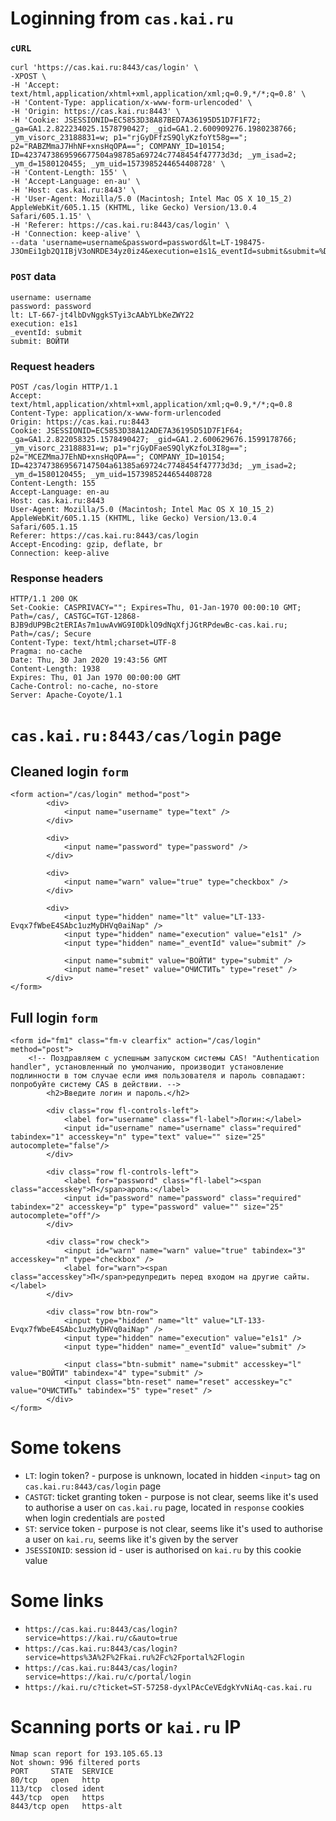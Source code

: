 
# Loginning from `cas.kai.ru`

### `cURL`
    curl 'https://cas.kai.ru:8443/cas/login' \
    -XPOST \
    -H 'Accept: text/html,application/xhtml+xml,application/xml;q=0.9,*/*;q=0.8' \
    -H 'Content-Type: application/x-www-form-urlencoded' \
    -H 'Origin: https://cas.kai.ru:8443' \
    -H 'Cookie: JSESSIONID=EC5853D38A87BED7A36195D51D7F1F72; _ga=GA1.2.822234025.1578790427; _gid=GA1.2.600909276.1980238766; _ym_visorc_23188831=w; p1="rjGyDFfzS9QlyKzfoYt58g=="; p2="RABZMmaJ7HhNF+xnsHqOPA=="; COMPANY_ID=10154; ID=4237473869596677504a98785a69724c7748454f47773d3d; _ym_isad=2; _ym_d=1580120455; _ym_uid=1573985244654408728' \
    -H 'Content-Length: 155' \
    -H 'Accept-Language: en-au' \
    -H 'Host: cas.kai.ru:8443' \
    -H 'User-Agent: Mozilla/5.0 (Macintosh; Intel Mac OS X 10_15_2) AppleWebKit/605.1.15 (KHTML, like Gecko) Version/13.0.4 Safari/605.1.15' \
    -H 'Referer: https://cas.kai.ru:8443/cas/login' \
    -H 'Connection: keep-alive' \
    --data 'username=username&password=password&lt=LT-198475-J3OmEi1gb2Q1IBjV3oNRDE34yz0iz4&execution=e1s1&_eventId=submit&submit=%D0%92%D0%9E%D0%99%D0%A2%D0%98'

### `POST` data
    username: username
    password: password
    lt: LT-667-jt4lbDvNggkSTyi3cAAbYLbKeZWY22
    execution: e1s1
    _eventId: submit
    submit: ВОЙТИ


### Request headers

    POST /cas/login HTTP/1.1
    Accept: text/html,application/xhtml+xml,application/xml;q=0.9,*/*;q=0.8
    Content-Type: application/x-www-form-urlencoded
    Origin: https://cas.kai.ru:8443
    Cookie: JSESSIONID=EC5853D38A12ADE7A36195D51D7F1F64; _ga=GA1.2.822058325.1578490427; _gid=GA1.2.600629676.1599178766; _ym_visorc_23188831=w; p1="rjGyDFaeS9QlyKzfoL3I8g=="; p2="MCEZMmaJ7EhND+xnsHqOPA=="; COMPANY_ID=10154; ID=4237473869567147504a61385a69724c7748454f47773d3d; _ym_isad=2; _ym_d=1580120455; _ym_uid=1573985244654408728
    Content-Length: 155
    Accept-Language: en-au
    Host: cas.kai.ru:8443
    User-Agent: Mozilla/5.0 (Macintosh; Intel Mac OS X 10_15_2) AppleWebKit/605.1.15 (KHTML, like Gecko) Version/13.0.4 Safari/605.1.15
    Referer: https://cas.kai.ru:8443/cas/login
    Accept-Encoding: gzip, deflate, br
    Connection: keep-alive


### Response headers

    HTTP/1.1 200 OK
    Set-Cookie: CASPRIVACY=""; Expires=Thu, 01-Jan-1970 00:00:10 GMT; Path=/cas/, CASTGC=TGT-12868-BJB9dUP9Bc2tERIAs7m1uwAvWG9I0DklO9dNqXfjJGtRPdewBc-cas.kai.ru; Path=/cas/; Secure
    Content-Type: text/html;charset=UTF-8
    Pragma: no-cache
    Date: Thu, 30 Jan 2020 19:43:56 GMT
    Content-Length: 1938
    Expires: Thu, 01 Jan 1970 00:00:00 GMT
    Cache-Control: no-cache, no-store
    Server: Apache-Coyote/1.1


# `cas.kai.ru:8443/cas/login` page

## Cleaned login `form`

    <form action="/cas/login" method="post">
            <div>
                <input name="username" type="text" />
            </div>
            
            <div>
                <input name="password" type="password" />
            </div>
            
            <div>
                <input name="warn" value="true" type="checkbox" />
            </div>
            
            <div>
                <input type="hidden" name="lt" value="LT-133-Evqx7fWbeE4SAbc1uzMyDHVq0aiNap" />
                <input type="hidden" name="execution" value="e1s1" />
                <input type="hidden" name="_eventId" value="submit" />

                <input name="submit" value="ВОЙТИ" type="submit" />
                <input name="reset" value="ОЧИСТИТь" type="reset" />
            </div>
    </form>


## Full login `form`

    <form id="fm1" class="fm-v clearfix" action="/cas/login" method="post">
        <!-- Поздравляем с успешным запуском системы CAS! "Authentication handler", установленный по умолчанию, производит установление подлинности в том случае если имя пользователя и пароль совпадают: попробуйте систему CAS в действии. -->
            <h2>Введите логин и пароль.</h2>
            
            <div class="row fl-controls-left">
                <label for="username" class="fl-label">Логин:</label>
                <input id="username" name="username" class="required" tabindex="1" accesskey="n" type="text" value="" size="25" autocomplete="false"/>
            </div>
            
            <div class="row fl-controls-left">
                <label for="password" class="fl-label"><span class="accesskey">П</span>ароль:</label>
                <input id="password" name="password" class="required" tabindex="2" accesskey="p" type="password" value="" size="25" autocomplete="off"/>
            </div>
            
            <div class="row check">
                <input id="warn" name="warn" value="true" tabindex="3" accesskey="п" type="checkbox" />
                <label for="warn"><span class="accesskey">П</span>редупредить перед входом на другие сайты.</label>
            </div>
            
            <div class="row btn-row">
                <input type="hidden" name="lt" value="LT-133-Evqx7fWbeE4SAbc1uzMyDHVq0aiNap" />
                <input type="hidden" name="execution" value="e1s1" />
                <input type="hidden" name="_eventId" value="submit" />

                <input class="btn-submit" name="submit" accesskey="l" value="ВОЙТИ" tabindex="4" type="submit" />
                <input class="btn-reset" name="reset" accesskey="c" value="ОЧИСТИТь" tabindex="5" type="reset" />
            </div>
    </form>


# Some tokens

- `LT`: login token? - purpose is unknown, located in hidden `<input>` tag on `cas.kai.ru:8443/cas/login` page
- `CASTGT`: ticket granting token - purpose is not clear, seems like it's used to authorise a user on `cas.kai.ru` page, located in `response` cookies when login credentials are `post`ed
- `ST`: service token - purpose is not clear, seems like it's used to authorise a user on `kai.ru`, seems like it's given by the server
- `JSESSIONID`: session id - user is authorised on `kai.ru` by this cookie value 


# Some links

- `https://cas.kai.ru:8443/cas/login?service=https://kai.ru/c&auto=true`
- `https://cas.kai.ru:8443/cas/login?service=https%3A%2F%2Fkai.ru%2Fc%2Fportal%2Flogin`
- `https://cas.kai.ru:8443/cas/login?service=https://kai.ru/c/portal/login`
- `https://kai.ru/c?ticket=ST-57258-dyxlPAcCeVEdgkYvNiAq-cas.kai.ru`


# Scanning ports or `kai.ru` IP

    Nmap scan report for 193.105.65.13
    Not shown: 996 filtered ports
    PORT     STATE  SERVICE
    80/tcp   open   http
    113/tcp  closed ident
    443/tcp  open   https
    8443/tcp open   https-alt
